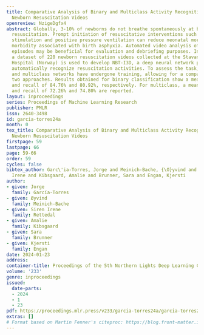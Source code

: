 ```yaml
---
title: Comparative Analysis of Binary and Multiclass Activity Recognition in High-Quality
  Newborn Resuscitation Videos
openreview: NzigeDgfx4
abstract: Globally, 3-10% of newborns do not breathe spontaneously at birth and need
  resuscitation. Prompt initiation of resuscitative interventions such as tactile
  stimulation and positive pressure ventilation can reduce neonatal mortality and
  morbidity associated with birth asphyxia. Automated video analysis of resuscitation
  episodes may be beneficial for evaluation and debriefing purposes. In this work,
  a dataset of 220 newborn resuscitation videos collected at the Stavanger University
  Hospital (Norway) is used to develop NBT-I3D, a deep neural network pipeline to
  automatically recognize resuscitation activities. To assess the task, both binary
  and multiclass networks have undergone training, allowing for a comparison of the
  two approaches. Results obtained for binary classification show a mean precision
  and recall of 84.76% and 80.92%, respectively. For multiclass, a mean precision
  and recall of 72.26% and 74.80% are reported.
layout: inproceedings
series: Proceedings of Machine Learning Research
publisher: PMLR
issn: 2640-3498
id: garcia-torres24a
month: 0
tex_title: Comparative Analysis of Binary and Multiclass Activity Recognition in High-Quality
  Newborn Resuscitation Videos
firstpage: 59
lastpage: 66
page: 59-66
order: 59
cycles: false
bibtex_author: Garc\'ia-Torres, Jorge and Meinich-Bache, {\O}yvind and Rettedal, Siren
  Irene and Kibsgaard, Amalie and Brunner, Sara and Engan, Kjersti
author:
- given: Jorge
  family: García-Torres
- given: Øyvind
  family: Meinich-Bache
- given: Siren Irene
  family: Rettedal
- given: Amalie
  family: Kibsgaard
- given: Sara
  family: Brunner
- given: Kjersti
  family: Engan
date: 2024-01-23
address:
container-title: Proceedings of the 5th Northern Lights Deep Learning Conference ({NLDL})
volume: '233'
genre: inproceedings
issued:
  date-parts:
  - 2024
  - 1
  - 23
pdf: https://proceedings.mlr.press/v233/garcia-torres24a/garcia-torres24a.pdf
extras: []
# Format based on Martin Fenner's citeproc: https://blog.front-matter.io/posts/citeproc-yaml-for-bibliographies/
---
```


